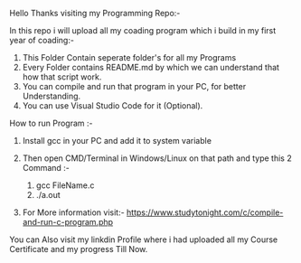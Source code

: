 Hello Thanks visiting my Programming Repo:-



In this repo i will upload all my coading program which i build in my first year of coading:-

1) This Folder Contain seperate folder's for all my Programs
2) Every Folder contains README.md by which we can understand that how that script work.
3) You can compile and run that program in your PC, for better Understanding.
4) You can use Visual Studio Code for it (Optional).

How to run Program :-
1) Install gcc in your PC and add it to system variable
2) Then open CMD/Terminal in Windows/Linux on that path and type this 2 Command :-
      1) gcc FileName.c
      2) ./a.out

3) For More information visit:-
https://www.studytonight.com/c/compile-and-run-c-program.php 


You can Also visit my linkdin Profile where i had uploaded all my Course Certificate and my progress Till Now.
